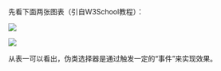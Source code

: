先看下面两张图表（引自W3School教程）：

![](https://frankyzj.gitbooks.io/html5/content/assets/import.png)

![](https://frankyzj.gitbooks.io/html5/content/assets/import1.png)

从表一可以看出，伪类选择器是通过触发一定的“事件”来实现效果。




